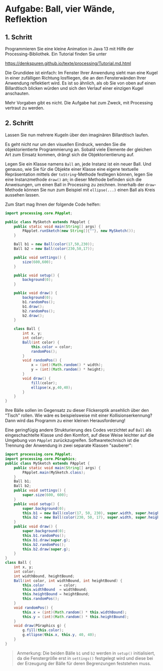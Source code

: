 # Aufgabe: Ball, vier Wände, Reflektion

## 1. Schritt

Programmieren Sie eine kleine Animation in Java 13 mit Hilfe der Processing-Bibliothek. Ein Tutorial finden Sie unter

https://denkspuren.github.io/texte/processing/Tutorial.md.html

Die Grundidee ist einfach: Im Fenster Ihrer Anwendung sieht man eine Kugel in einer zufälligen Richtung losfliegen, die an den Fensterwänden Ihrer Anwendung reflektiert wird. Es ist so ähnlich, als ob Sie von oben auf einen Billardtisch blicken würden und sich den Verlauf einer einzigen Kugel anschauten.

Mehr Vorgaben gibt es nicht. Die Aufgabe hat zum Zweck, mit Processing vertraut zu werden.

## 2. Schritt

Lassen Sie nun mehrere Kugeln über den imaginären Billardtisch laufen.

Es geht nicht nur um den visuellen Eindruck, wenden Sie die objektorientierte Programmierung an. Sobald viele Elemente der gleichen Art zum Einsatz kommen, drängt sich die Objektorientierung auf.

Legen Sie ein Klasse namens `Ball` an, jede Instanz ist ein neuer Ball. Und genauso, wie Sie für die Objekte einer Klasse eine eigene textuelle Repräsentation mittels der `toString`-Methode festlegen können, legen Sie eine Instanzmethode `draw()` an; in dieser Methode befinden sich die Anweisungen, um einen Ball in Processing zu zeichnen. Innerhalb der `draw`-Methode können Sie nun zum Beispiel mit `ellipse(...)` einen Ball als Kreis aussehen lassen.

Zum Start mag Ihnen der folgende Code helfen:

``` java
import processing.core.PApplet;

public class MySketch extends PApplet {
    public static void main(String[] args) {
		PApplet.runSketch(new String[]{""}, new MySketch());
    }

    Ball b1 = new Ball(color(17,50,230));
    Ball b2 = new Ball(color(230,50,17));

    public void settings() {
        size(600,600);
    }

    public void setup() { 
        background(0);
    }

    public void draw() {
        background(0);
        b1.randomPos();
        b1.draw();
        b2.randomPos();
        b2.draw();
    }

    class Ball {
        int x, y;
        int color;
        Ball(int color) {
            this.color = color;
            randomPos();
        }
        void randomPos() {
            x = (int)(Math.random() * width);
            y = (int)(Math.random() * height);
        }
        void draw() {
            fill(color);
            ellipse(x,y,40,40);
        }
    }
}
```

Ihre Bälle sollen im Gegensatz zu dieser Flickeroptik ansehlich über den "Tisch" rollen. Wie wäre es beispielsweise mit einer Kollisionserkennung? Dann wird das Programm zu einer kleinen Herausforderung!

Eine geringfügig andere Strukturierung des Codes verzichtet auf `Ball` als eingeschachtelte Klasse und den Komfort, auf diese Weise leichter auf die Umgebung von `PApplet` zurückzugreifen. Softwaretechnisch ist die Trennung der Anwendung in zwei separate Klassen "sauberer":

``` java
import processing.core.PApplet;
import processing.core.PGraphics;
public class MySketch extends PApplet {
    public static void main(String[] args) {
        PApplet.main(MySketch.class);
    }
    Ball b1;
    Ball b2;
    public void settings() {
        super.size(600, 600);
    }
    public void setup() {
        super.background(0);
        this.b1 = new Ball(color(17, 50, 230), super.width, super.height);
        this.b2 = new Ball(color(230, 50, 17), super.width, super.height);
    }
    public void draw() {
        super.background(0);
        this.b1.randomPos();
        this.b1.draw(super.g);
        this.b2.randomPos();
        this.b2.draw(super.g);
    }
}
class Ball {
    int x, y;
    int color;
    int widthBound, heightBound;
    Ball(int color, int widthBound, int heightBound) {
        this.color       = color;
        this.widthBound  = widthBound;
        this.heightBound = heightBound;
        this.randomPos();
    }
    void randomPos() {
        this.x = (int)(Math.random() * this.widthBound);
        this.y = (int)(Math.random() * this.heightBound);
    }
    void draw(PGraphics g) {
        g.fill(this.color);
        g.ellipse(this.x, this.y, 40, 40);
    }
}
```

> Anmerkung: Die beiden Bälle `b1` und `b2` werden in `setup()` initialisiert, da die Fenstergröße erst in `settings()` festgelegt wird und diese bei der Erzeugung der Bälle für deren Begrenzungen feststehen muss.



